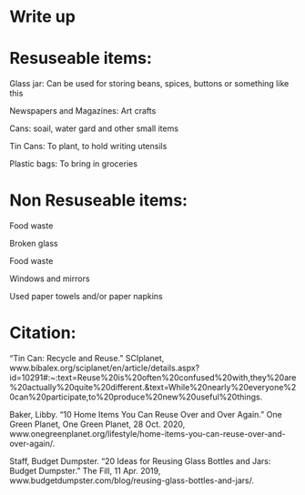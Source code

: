  # Write up
  <h1> Resuseable items: </h1>
<p> Glass jar: Can be used for storing beans, spices, buttons or something like this </p>
<p> Newspapers and Magazines: Art crafts </p>
<p> Cans: soail, water gard and other small items </p>
<p> Tin Cans: To plant, to hold writing utensils </p>
<p> Plastic bags: To bring in groceries </p> 
<p>  </p>
<h1> Non Resuseable items: </h1>
<p> Food waste </p>
<p> Broken glass </p>
<p> Food waste </p>
<p> Windows and mirrors </p>
<p> Used paper towels and/or paper napkins </p>
<p>  </p>
<h1> Citation: </h1>
<p> “Tin Can: Recycle and Reuse.” SCIplanet, www.bibalex.org/sciplanet/en/article/details.aspx?id=10291#:~:text=Reuse%20is%20often%20confused%20with,they%20are%20actually%20quite%20different.&amp;text=While%20nearly%20everyone%20can%20participate,to%20produce%20new%20useful%20things. </p> 
<p> Baker, Libby. “10 Home Items You Can Reuse Over and Over Again.” One Green Planet, One Green Planet, 28 Oct. 2020, www.onegreenplanet.org/lifestyle/home-items-you-can-reuse-over-and-over-again/. </p>
<p> Staff, Budget Dumpster. “20 Ideas for Reusing Glass Bottles and Jars: Budget Dumpster.” The Fill, 11 Apr. 2019, www.budgetdumpster.com/blog/reusing-glass-bottles-and-jars/. </p>
